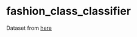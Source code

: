 # fashion_class_classifier

Dataset from [here](https://www.kaggle.com/zalando-research/fashionmnist/data)
